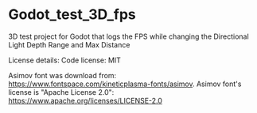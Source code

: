 # Godot_test_3D_fps
3D test project for Godot that logs the FPS while changing the Directional Light Depth Range and Max Distance

License details:
Code license: MIT

Asimov font was download from: https://www.fontspace.com/kineticplasma-fonts/asimov.
Asimov font's license is "Apache License 2.0": https://www.apache.org/licenses/LICENSE-2.0

